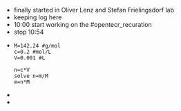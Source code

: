 - finally started in Oliver Lenz and Stefan Frielingsdorf lab
- keeping log here
- 10:00 start working on the #opentecr_recuration
- stop 10:54
- ```calc
  M=142.24 #g/mol
  c=0.2 #mol/L
  V=0.001 #L
  
  n=c*V
  solve n=m/M
  m=n*M
  ```
-
-